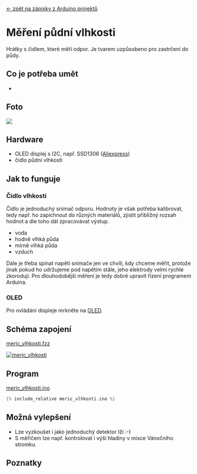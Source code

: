 [← zpět na zápisky z Arduino projektů](../index.md)

# Měření půdní vlhkosti
Hrátky s čidlem, které měří odpor. Je tvarem uzpůsobeno pro zastrčení do půdy.

## Co je potřeba umět
* 

## Foto
![](P1120530.JPG)

## Hardware
* OLED displej s&nbsp;I2C, např. SSD1306 ([Aliexpress](https://www.aliexpress.com/wholesale?catId=0&initiative_id=SB_20170322115850&SearchText=OLED+0.96))
* čidlo půdní vlhkosti

## Jak to funguje
### Čidlo vlhkosti
Čidlo je jednoduchý snímač odporu. Hodnoty je však potřeba kalibrovat, tedy např. ho zapíchnout do různých materiálů, zjistit přibližný rozsah hodnot a dle toho dál zpracovávat výstup.
* voda
* hodně vlhká půda
* mírně vlhká půda
* vzduch

Dále je třeba spínat napětí snímače jen ve chvíli, kdy chceme měřit, protože jinak pokud ho udržujeme pod napětím stále, jeho elektrody velmi rychle zkorodují. Pro dlouhodobější měření je tedy dobré upravit řízení programem Arduina.

### OLED
Pro ovládání displeje mrkněte na [OLED](../oled/oled.md).

## Schéma zapojení
[meric_vlhkosti.fzz](meric_vlhkosti.fzz)

[![meric_vlhkosti](meric_vlhkosti_bb.png)](meric_vlhkosti_bb.png)

## Program
[meric_vlhkosti.ino](meric_vlhkosti.ino)
``` c++
{% include_relative meric_vlhkosti.ino %}
```
## Možná vylepšení
* Lze vyzkoušet i jako jednoduchý detektor lži :-)
* S měřičem lze např. kontrolovat i výši hladiny v misce Vánočního stromku.

## Poznatky


